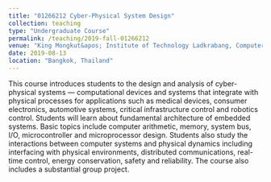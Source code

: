 ```yaml
---
title: "01266212 Cyber-Physical System Design"
collection: teaching
type: "Undergraduate Course"
permalink: /teaching/2019-fall-01266212
venue: "King Mongkut&apos; Institute of Technology Ladkrabang, Computer Innovation Engineering"
date: 2019-08-13
location: "Bangkok, Thailand"
---
```


This course introduces students to the design and analysis of cyber-physical systems — computational devices and systems that integrate with physical processes for applications such as medical devices, consumer electronics, automotive systems, critical infrastructure control and robotics control. Students will learn about fundamental architecture of embedded systems. Basic topics include computer arithmetic, memory, system bus, I/O, microcontroller and microprocessor design. Students also study the interactions between computer systems and physical dynamics including interfacing with physical environments, distributed communications, real-time control, energy conservation, safety and reliability. The course also includes a substantial group project.

